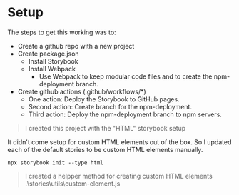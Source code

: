 
# Setup

The steps to get this working was to:

- Create a github repo with a new project
- Create package.json   
  - Install Storybook
  - Install Webpack
    - Use Webpack to keep modular code files and to create the npm-deployment branch.
- Create github actions (.github/workflows/*)
  - One action:  Deploy the Storybook to GitHub pages.
  - Second action: Create branch for the npm-deployment.
  - Third action: Deploy the npm-deployment branch to npm servers.

> I created this project with the "HTML" storybook setup

It didn't come setup for custom HTML elements out of the box. So I updated each of the default stories to be custom HTML elements manually.

```
npx storybook init --type html
```

> I created a helpper method for creating custom HTML elements  
> .\stories\utils\custom-element.js